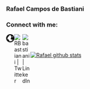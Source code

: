 ### Rafael Campos de Bastiani

### Connect with me:

[<img align="left" alt="rafaelbastiani.com" width="22px" src="https://raw.githubusercontent.com/iconic/open-iconic/master/svg/globe.svg" />][website]
[<img align="left" alt="RBastiani | Twitter" width="22px" src="https://cdn.jsdelivr.net/npm/simple-icons@v3/icons/twitter.svg" />][twitter]
[<img align="left" alt="bastiani | LinkedIn" width="22px" src="https://cdn.jsdelivr.net/npm/simple-icons@v3/icons/linkedin.svg" />][linkedin]

<br />
<br />

[![Rafael github stats](https://github-readme-stats.vercel.app/api?username=Bastiani&count_private=true&show_icons=true&theme=onedark)](https://github.com/Bastiani/github-readme-stats)

[website]: https://rafaelbastiani.com
[twitter]: https://twitter.com/RBastiani
[linkedin]: https://www.linkedin.com/in/bastiani/

